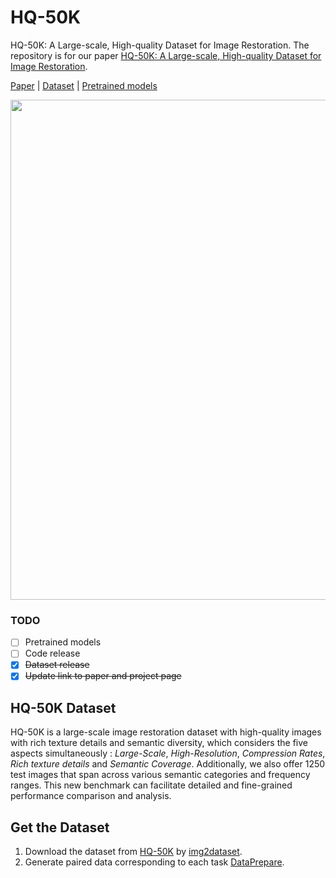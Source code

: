# HQ-50K
HQ-50K: A Large-scale, High-quality Dataset for Image Restoration.
The repository is for our paper [HQ-50K: A Large-scale, High-quality Dataset for Image Restoration]().

[Paper]() | [Dataset]() | [Pretrained models]()

<img src="figures/network.png" width="800px"/>

### TODO
- [ ] Pretrained models
- [ ] Code release
- [x] ~~Dataset release~~
- [x] ~~Update link to paper and project page~~
## HQ-50K Dataset
HQ-50K is a large-scale image restoration dataset with high-quality images with rich texture details and semantic diversity, which considers the five aspects simultaneously : *Large-Scale*, *High-Resolution*, *Compression Rates*, *Rich texture details* and *Semantic Coverage*.  Additionally, we also offer 1250 test images that span across various semantic categories and frequency ranges. This new benchmark can facilitate detailed and fine-grained performance comparison and analysis.

## Get the Dataset
1. Download the dataset from [HQ-50K]() by [img2dataset](https://github.com/rom1504/img2dataset).
2. Generate paired data corresponding to each task [DataPrepare]().


